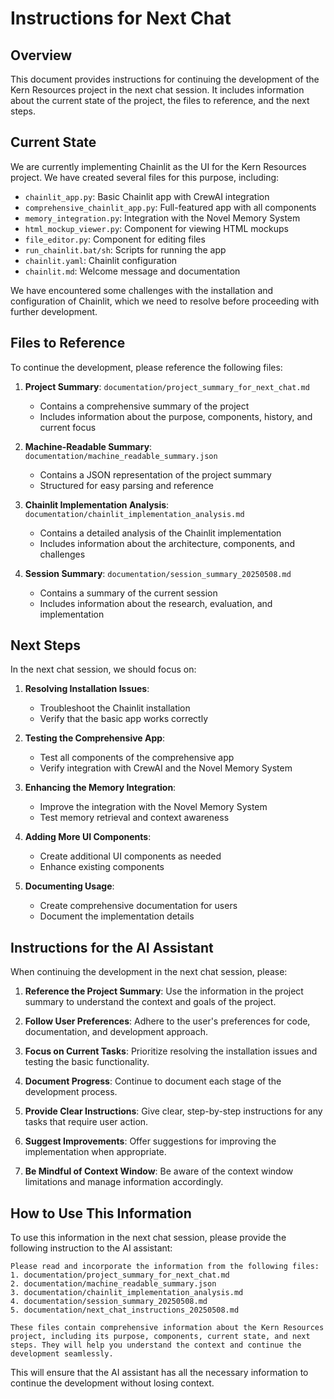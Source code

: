 # Instructions for Next Chat

## Overview

This document provides instructions for continuing the development of the Kern Resources project in the next chat session. It includes information about the current state of the project, the files to reference, and the next steps.

## Current State

We are currently implementing Chainlit as the UI for the Kern Resources project. We have created several files for this purpose, including:

- `chainlit_app.py`: Basic Chainlit app with CrewAI integration
- `comprehensive_chainlit_app.py`: Full-featured app with all components
- `memory_integration.py`: Integration with the Novel Memory System
- `html_mockup_viewer.py`: Component for viewing HTML mockups
- `file_editor.py`: Component for editing files
- `run_chainlit.bat/sh`: Scripts for running the app
- `chainlit.yaml`: Chainlit configuration
- `chainlit.md`: Welcome message and documentation

We have encountered some challenges with the installation and configuration of Chainlit, which we need to resolve before proceeding with further development.

## Files to Reference

To continue the development, please reference the following files:

1. **Project Summary**: `documentation/project_summary_for_next_chat.md`
   - Contains a comprehensive summary of the project
   - Includes information about the purpose, components, history, and current focus

2. **Machine-Readable Summary**: `documentation/machine_readable_summary.json`
   - Contains a JSON representation of the project summary
   - Structured for easy parsing and reference

3. **Chainlit Implementation Analysis**: `documentation/chainlit_implementation_analysis.md`
   - Contains a detailed analysis of the Chainlit implementation
   - Includes information about the architecture, components, and challenges

4. **Session Summary**: `documentation/session_summary_20250508.md`
   - Contains a summary of the current session
   - Includes information about the research, evaluation, and implementation

## Next Steps

In the next chat session, we should focus on:

1. **Resolving Installation Issues**:
   - Troubleshoot the Chainlit installation
   - Verify that the basic app works correctly

2. **Testing the Comprehensive App**:
   - Test all components of the comprehensive app
   - Verify integration with CrewAI and the Novel Memory System

3. **Enhancing the Memory Integration**:
   - Improve the integration with the Novel Memory System
   - Test memory retrieval and context awareness

4. **Adding More UI Components**:
   - Create additional UI components as needed
   - Enhance existing components

5. **Documenting Usage**:
   - Create comprehensive documentation for users
   - Document the implementation details

## Instructions for the AI Assistant

When continuing the development in the next chat session, please:

1. **Reference the Project Summary**: Use the information in the project summary to understand the context and goals of the project.

2. **Follow User Preferences**: Adhere to the user's preferences for code, documentation, and development approach.

3. **Focus on Current Tasks**: Prioritize resolving the installation issues and testing the basic functionality.

4. **Document Progress**: Continue to document each stage of the development process.

5. **Provide Clear Instructions**: Give clear, step-by-step instructions for any tasks that require user action.

6. **Suggest Improvements**: Offer suggestions for improving the implementation when appropriate.

7. **Be Mindful of Context Window**: Be aware of the context window limitations and manage information accordingly.

## How to Use This Information

To use this information in the next chat session, please provide the following instruction to the AI assistant:

```
Please read and incorporate the information from the following files:
1. documentation/project_summary_for_next_chat.md
2. documentation/machine_readable_summary.json
3. documentation/chainlit_implementation_analysis.md
4. documentation/session_summary_20250508.md
5. documentation/next_chat_instructions_20250508.md

These files contain comprehensive information about the Kern Resources project, including its purpose, components, current state, and next steps. They will help you understand the context and continue the development seamlessly.
```

This will ensure that the AI assistant has all the necessary information to continue the development without losing context.
